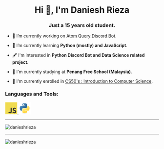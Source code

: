 <h1 align="center">Hi 👋, I'm Daniesh Rieza</h1>
<h3 align="center">Just a 15 years old student.</h3>

- 🔭 I’m currently working on [Atom Query Discord Bot](https://github.com/danieshrieza/Atom-Query-Discord-Bot).

- 🌱 I’m currently learning **Python (mostly) and JavaScript**.

- 🖋️ I'm interested in **Python Discord Bot and Data Science related project**.

- 📖 I'm currently studying at **Penang Free School (Malaysia)**.

- 📝 I'm currently enrolled in [CS50's : Introduction to Computer Science](https://learning.edx.org/course/course-v1:HarvardX+CS50+X/home).


<p align="left"></p>


<h3 align="left">Languages and Tools:</h3>
<p align="left">


<a href="https://developer.mozilla.org/en-US/docs/Web/JavaScript" target="_blank" rel="noreferrer"> 
<img src="https://raw.githubusercontent.com/devicons/devicon/master/icons/javascript/javascript-original.svg" alt="javascript" width="40" height="40"/> </a> <a href="https://www.python.org" target="_blank" rel="noreferrer"><img src="https://raw.githubusercontent.com/devicons/devicon/master/icons/python/python-original.svg" alt="python" width="40" height="40"/>


</a> 
</p>


---


<p><img align="center" src="https://github-readme-stats.vercel.app/api?username=danieshrieza&show_icons=true&locale=en&count_private=true&theme=onedark&" alt="danieshrieza" /></p>


---


<p><img align="center" src="https://github-readme-streak-stats.herokuapp.com/?user=danieshrieza&theme=dark" alt="danieshrieza" /></p>
